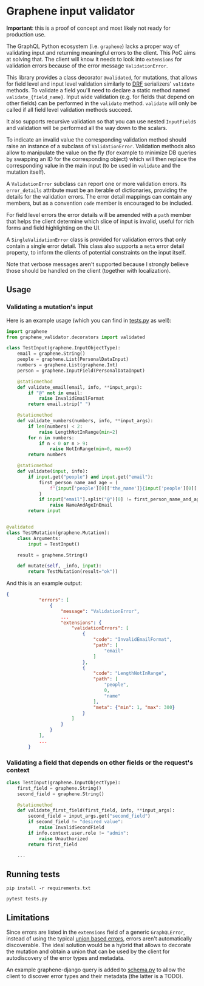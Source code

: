 # Graphene input validator

**Important**: this is a proof of concept and most likely not ready for production use.

The GraphQL Python ecosystem (i.e. `graphene`) lacks a proper way of validating input and returning meaningful errors to the client. This PoC aims at solving that. The client will know it needs to look into `extensions` for validation errors because of the error message `ValidationError`.

This library provides a class decorator `@validated`, for mutations, that allows for field level and input level validation similarly to [DRF](https://www.django-rest-framework.org/) serializers' `validate` methods. To validate a field you'll need to declare a static method named `validate_{field_name}`. Input wide validation (e.g. for fields that depend on other fields) can be performed in the `validate` method. `validate` will only be called if all field level validation methods succeed.

It also supports recursive validation so that you can use nested `InputField`s and validation will be performed all the way down to the scalars.

To indicate an invalid value the corresponding validation method should raise an instance of a subclass of `ValidationError`. Validation methods also allow to manipulate the value on the fly (for example to minimize DB queries by swapping an ID for the corresponding object) which will then replace the corresponding value in the main input (to be used in `validate` and the mutation itself).

A `ValidationError` subclass can report one or more validation errors. Its `error_details` attribute must be an iterable of dictionaries, providing the details for the validation errors. The error detail mappings can contain any members, but as a convention `code` member is encouraged to be included.

For field level errors the error details will be amended with a `path` member that helps the client determine which slice of input is invalid, useful for rich forms and field highlighting on the UI.

A `SingleValidationError` class is provided for validation errors that only contain a single error detail. This class also supports a `meta` error detail property, to inform the clients of potential constraints on the input itself.

Note that verbose messages aren't supported because I strongly believe those should be handled on the client (together with localization).

## Usage

### Validating a mutation's input

Here is an example usage (which you can find in [tests.py](tests.py) as well):

```python
import graphene
from graphene_validator.decorators import validated

class TestInput(graphene.InputObjectType):
    email = graphene.String()
    people = graphene.List(PersonalDataInput)
    numbers = graphene.List(graphene.Int)
    person = graphene.InputField(PersonalDataInput)

    @staticmethod
    def validate_email(email, info, **input_args):
        if "@" not in email:
            raise InvalidEmailFormat
        return email.strip(" ")

    @staticmethod
    def validate_numbers(numbers, info, **input_args):
        if len(numbers) < 2:
            raise LengthNotInRange(min=2)
        for n in numbers:
            if n < 0 or n > 9:
                raise NotInRange(min=0, max=9)
        return numbers

    @staticmethod
    def validate(input, info):
        if input.get("people") and input.get("email"):
            first_person_name_and_age = (
                f"{input['people'][0]['the_name']}{input['people'][0]['the_age']}"
            )
            if input["email"].split("@")[0] != first_person_name_and_age:
                raise NameAndAgeInEmail
        return input


@validated
class TestMutation(graphene.Mutation):
    class Arguments:
        input = TestInput()

    result = graphene.String()

    def mutate(self, _info, input):
        return TestMutation(result="ok"))
```

And this is an example output:

```json
{
            "errors": [
                {
                    "message": "ValidationError",
                    ...
                    "extensions": {
                        "validationErrors": [
                            {
                                "code": "InvalidEmailFormat",
                                "path": [
                                    "email"
                                ]
                            },
                            {
                                "code": "LengthNotInRange",
                                "path": [
                                    "people",
                                    0,
                                    "name"
                                ],
                                "meta": {"min": 1, "max": 300}
                            }
                        ]
                    }
                }
            ],
            ...
        }
```

### Validating a field that depends on other fields or the request's context

```python
class TestInput(graphene.InputObjectType):
    first_field = graphene.String()
    second_field = graphene.String()

    @staticmethod
    def validate_first_field(first_field, info, **input_args):
        second_field = input_args.get("second_field")
        if second_field != "desired value":
            raise InvalidSecondField
        if info.context.user.role != "admin":
            raise Unauthorized
        return first_field

    ...
```

## Running tests

`pip install -r requirements.txt`

`pytest tests.py`

## Limitations

Since errors are listed in the `extensions` field of a generic `GraphQLError`, instead of using the typical [union based errors](https://blog.logrocket.com/handling-graphql-errors-like-a-champ-with-unions-and-interfaces/), errors aren't automatically discoverable. The ideal solution would be a hybrid that allows to decorate the mutation and obtain a union that can be used by the client for autodiscovery of the error types and metadata.

An example graphene-django query is added to [schema.py](graphene_validator/schema.py) to allow the client to discover error types and their metadata (the latter is a TODO).
